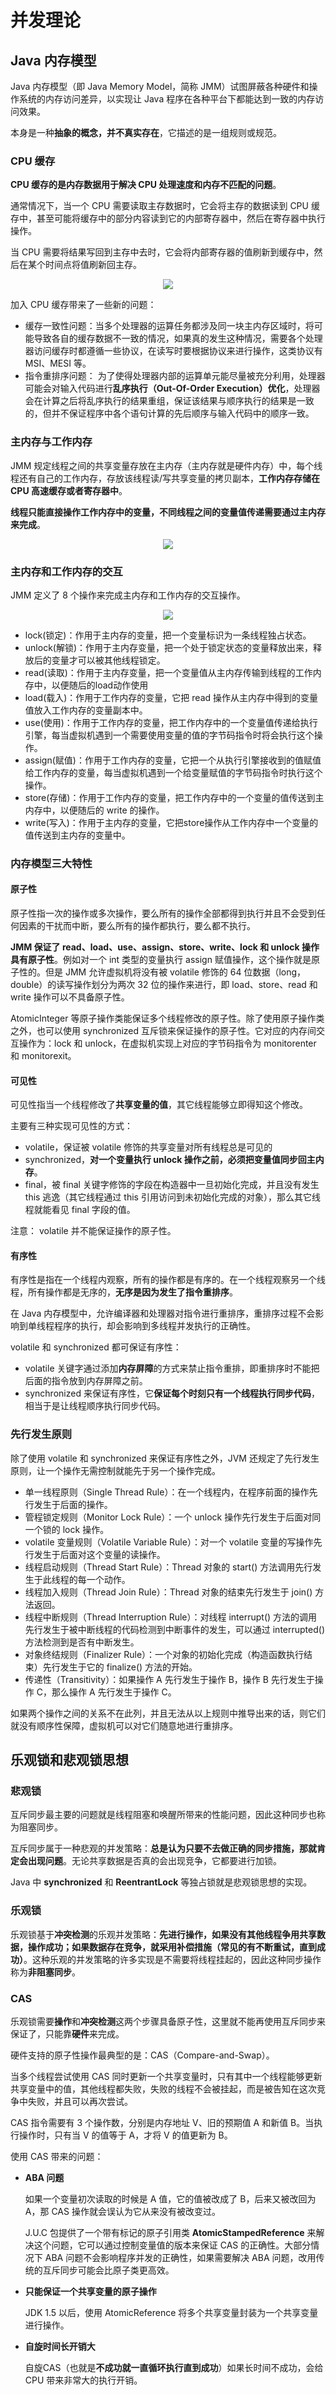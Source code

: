 # 并发理论

## Java 内存模型

Java 内存模型（即 Java Memory Model，简称 JMM）试图屏蔽各种硬件和操作系统的内存访问差异，以实现让 Java 程序在各种平台下都能达到一致的内存访问效果。

本身是一种**抽象的概念，并不真实存在**，它描述的是一组规则或规范。

### CPU 缓存

**CPU 缓存的是内存数据用于解决 CPU 处理速度和内存不匹配的问题**。

通常情况下，当一个 CPU 需要读取主存数据时，它会将主存的数据读到 CPU 缓存中，甚至可能将缓存中的部分内容读到它的内部寄存器中，然后在寄存器中执行操作。

当 CPU 需要将结果写回到主存中去时，它会将内部寄存器的值刷新到缓存中，然后在某个时间点将值刷新回主存。

<div align='center'><img src='https://github.com/DuHouAn/ImagePro/raw/master/pics/concurrent/00_2.png'/></div>

加入 CPU 缓存带来了一些新的问题：

- 缓存一致性问题：当多个处理器的运算任务都涉及同一块主内存区域时，将可能导致各自的缓存数据不一致的情况，如果真的发生这种情况，需要各个处理器访问缓存时都遵循一些协议，在读写时要根据协议来进行操作，这类协议有 MSI、MESI 等。
- 指令重排序问题： 为了使得处理器内部的运算单元能尽量被充分利用，处理器可能会对输入代码进行**乱序执行（Out-Of-Order Execution）优化**，处理器会在计算之后将乱序执行的结果重组，保证该结果与顺序执行的结果是一致的，但并不保证程序中各个语句计算的先后顺序与输入代码中的顺序一致。

### 主内存与工作内存

JMM 规定线程之间的共享变量存放在主内存（主内存就是硬件内存）中，每个线程还有自己的工作内存，存放该线程读/写共享变量的拷贝副本，**工作内存存储在 CPU 高速缓存或者寄存器中**。

**线程只能直接操作工作内存中的变量，不同线程之间的变量值传递需要通过主内存来完成**。

<div align='center'><img src='https://github.com/DuHouAn/ImagePro/raw/master/pics/concurrent/pics_concurrent_8162aebb-8fd2-4620-b771-e65751ba7e41.png'/></div>

### 主内存和工作内存的交互

JMM 定义了 8 个操作来完成主内存和工作内存的交互操作。

<div align='center'><img src='https://github.com/DuHouAn/ImagePro/raw/master/pics/concurrent/00_3.png'/></div>

- lock(锁定)：作用于主内存的变量，把一个变量标识为一条线程独占状态。
- unlock(解锁)：作用于主内存变量，把一个处于锁定状态的变量释放出来，释放后的变量才可以被其他线程锁定。
- read(读取)：作用于主内存变量，把一个变量值从主内存传输到线程的工作内存中，以便随后的load动作使用
- load(载入)：作用于工作内存的变量，它把 read 操作从主内存中得到的变量值放入工作内存的变量副本中。
- use(使用)：作用于工作内存的变量，把工作内存中的一个变量值传递给执行引擎，每当虚拟机遇到一个需要使用变量的值的字节码指令时将会执行这个操作。
- assign(赋值)：作用于工作内存的变量，它把一个从执行引擎接收到的值赋值给工作内存的变量，每当虚拟机遇到一个给变量赋值的字节码指令时执行这个操作。
- store(存储)：作用于工作内存的变量，把工作内存中的一个变量的值传送到主内存中，以便随后的 write 的操作。
- write(写入)：作用于主内存的变量，它把store操作从工作内存中一个变量的值传送到主内存的变量中。



### 内存模型三大特性

#### 原子性

原子性指一次的操作或多次操作，要么所有的操作全部都得到执行并且不会受到任何因素的干扰而中断，要么所有的操作都执行，要么都不执行。

**JMM 保证了 read、load、use、assign、store、write、lock 和 unlock 操作具有原子性**。例如对一个 int 类型的变量执行 assign 赋值操作，这个操作就是原子性的。但是 JMM 允许虚拟机将没有被 volatile 修饰的 64 位数据（long，double）的读写操作划分为两次 32 位的操作来进行，即 load、store、read 和 write 操作可以不具备原子性。

AtomicInteger  等原子操作类能保证多个线程修改的原子性。除了使用原子操作类之外，也可以使用 synchronized 互斥锁来保证操作的原子性。它对应的内存间交互操作为：lock 和 unlock，在虚拟机实现上对应的字节码指令为 monitorenter 和 monitorexit。

#### 可见性

可见性指当一个线程修改了**共享变量的值**，其它线程能够立即得知这个修改。

主要有三种实现可见性的方式：

- volatile，保证被 volatile 修饰的共享变量对所有线程总是可见的
- synchronized，**对一个变量执行 unlock 操作之前，必须把变量值同步回主内存**。
- final，被 final 关键字修饰的字段在构造器中一旦初始化完成，并且没有发生 this 逃逸（其它线程通过 this 引用访问到未初始化完成的对象），那么其它线程就能看见 final 字段的值。

注意： volatile 并不能保证操作的原子性。

#### 有序性

有序性是指在一个线程内观察，所有的操作都是有序的。在一个线程观察另一个线程，所有操作都是无序的，**无序是因为发生了指令重排序**。

在 Java 内存模型中，允许编译器和处理器对指令进行重排序，重排序过程不会影响到单线程程序的执行，却会影响到多线程并发执行的正确性。

volatile 和 synchronized 都可保证有序性：

- volatile 关键字通过添加**内存屏障**的方式来禁止指令重排，即重排序时不能把后面的指令放到内存屏障之前。
- synchronized 来保证有序性，它**保证每个时刻只有一个线程执行同步代码**，相当于是让线程顺序执行同步代码。

### 先行发生原则

除了使用 volatile 和 synchronized 来保证有序性之外，JVM 还规定了先行发生原则，让一个操作无需控制就能先于另一个操作完成。

- 单一线程原则（Single Thread Rule）：在一个线程内，在程序前面的操作先行发生于后面的操作。
- 管程锁定规则（Monitor Lock Rule）：一个 unlock 操作先行发生于后面对同一个锁的 lock 操作。
- volatile 变量规则（Volatile Variable Rule）：对一个 volatile 变量的写操作先行发生于后面对这个变量的读操作。
- 线程启动规则（Thread Start Rule）：Thread 对象的 start() 方法调用先行发生于此线程的每一个动作。
- 线程加入规则（Thread Join Rule）：Thread 对象的结束先行发生于 join() 方法返回。
- 线程中断规则（Thread Interruption Rule）：对线程 interrupt() 方法的调用先行发生于被中断线程的代码检测到中断事件的发生，可以通过 interrupted() 方法检测到是否有中断发生。
- 对象终结规则（Finalizer Rule）：一个对象的初始化完成（构造函数执行结束）先行发生于它的 finalize() 方法的开始。
- 传递性（Transitivity）：如果操作 A 先行发生于操作 B，操作 B 先行发生于操作 C，那么操作 A 先行发生于操作 C。

如果两个操作之间的关系不在此列，并且无法从以上规则中推导出来的话，则它们就没有顺序性保障，虚拟机可以对它们随意地进行重排序。



## 乐观锁和悲观锁思想

### 悲观锁

互斥同步最主要的问题就是线程阻塞和唤醒所带来的性能问题，因此这种同步也称为阻塞同步。

互斥同步属于一种悲观的并发策略：**总是认为只要不去做正确的同步措施，那就肯定会出现问题**。无论共享数据是否真的会出现竞争，它都要进行加锁。

 Java 中 **synchronized** 和 **ReentrantLock** 等独占锁就是悲观锁思想的实现。

### 乐观锁

乐观锁基于**冲突检测**的乐观并发策略：**先进行操作，如果没有其他线程争用共享数据，操作成功；如果数据存在竞争，就采用补偿措施（常见的有不断重试，直到成功）**。这种乐观的并发策略的许多实现是不需要将线程挂起的，因此这种同步操作称为**非阻塞同步**。

### CAS 

乐观锁需要**操作**和**冲突检测**这两个步骤具备原子性，这里就不能再使用互斥同步来保证了，只能靠**硬件**来完成。

硬件支持的原子性操作最典型的是：CAS（Compare-and-Swap）。

当多个线程尝试使用 CAS 同时更新一个共享变量时，只有其中一个线程能够更新共享变量中的值，其他线程都失败，失败的线程不会被挂起，而是被告知在这次竞争中失败，并且可以再次尝试。

CAS 指令需要有 3 个操作数，分别是内存地址 V、旧的预期值 A 和新值 B。当执行操作时，只有当 V 的值等于 A，才将 V 的值更新为 B。

使用 CAS 带来的问题：

- **ABA 问题**

  如果一个变量初次读取的时候是 A 值，它的值被改成了 B，后来又被改回为 A，那 CAS 操作就会误认为它从来没有被改变过。

  J.U.C 包提供了一个带有标记的原子引用类 **AtomicStampedReference** 来解决这个问题，它可以通过控制变量值的版本来保证 CAS 的正确性。大部分情况下 ABA 问题不会影响程序并发的正确性，如果需要解决 ABA 问题，改用传统的互斥同步可能会比原子类更高效。

- **只能保证一个共享变量的原子操作**

  JDK 1.5 以后，使用 AtomicReference 将多个共享变量封装为一个共享变量进行操作。

- **自旋时间长开销大**

  自旋CAS（也就是**不成功就一直循环执行直到成功**）如果长时间不成功，会给 CPU 带来非常大的执行开销。